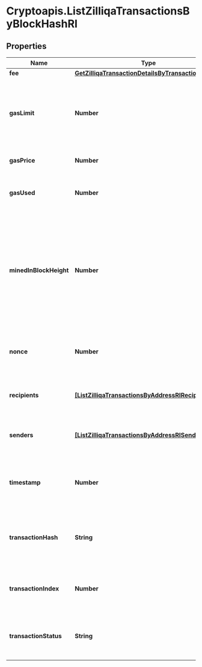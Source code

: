 # Cryptoapis.ListZilliqaTransactionsByBlockHashRI

## Properties

Name | Type | Description | Notes
------------ | ------------- | ------------- | -------------
**fee** | [**GetZilliqaTransactionDetailsByTransactionIDRIFee**](GetZilliqaTransactionDetailsByTransactionIDRIFee.md) |  | 
**gasLimit** | **Number** | Represents the maximum amount of gas allowed in the block in order to determine how many transactions it can fit. | 
**gasPrice** | **Number** | Defines the price of the gas. | 
**gasUsed** | **Number** | Defines how much of the gas for the block has been used. | 
**minedInBlockHeight** | **Number** | Represents the number of blocks in the blockchain preceding this specific block. Block numbers have no gaps. A blockchain usually starts with block 0 called the \&quot;Genesis block\&quot;. | 
**nonce** | **Number** | Represents a random value that can be adjusted to satisfy the Proof of Work. | 
**recipients** | [**[ListZilliqaTransactionsByAddressRIRecipients]**](ListZilliqaTransactionsByAddressRIRecipients.md) | Defines an object array of the transaction recipients. | 
**senders** | [**[ListZilliqaTransactionsByAddressRISenders]**](ListZilliqaTransactionsByAddressRISenders.md) | Represents an object of addresses that provide the funds. | 
**timestamp** | **Number** | Defines the exact date/time when this block was mined in Unix Timestamp. | 
**transactionHash** | **String** | Represents the hash of the transaction, which is its unique identifier. | 
**transactionIndex** | **Number** | Defines the numeric representation of the transaction index. | 
**transactionStatus** | **String** | Defines the status of the transaction, whether it is e.g. pending or complete. | 


